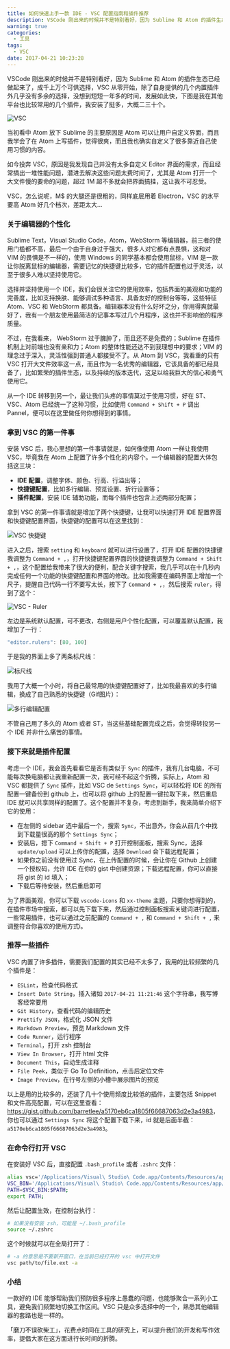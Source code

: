 ```yaml
---
title: 如何快速上手一款 IDE - VSC 配置指南和插件推荐
description: VSCode 刚出来的时候并不是特别看好，因为 Sublime 和 Atom 的插件生态已经做起来了，成千上万个可供选择，VSC 从零开始，除了自身提供的几个内置插件外几乎没有多余的选择，没想到短短一年多的时间，发展如此快。
warning: true
categories:
  - 工具
tags:
  - VSC
date: 2017-04-21 10:23:28
---
```



VSCode 刚出来的时候并不是特别看好，因为 Sublime 和 Atom 的插件生态已经做起来了，成千上万个可供选择，VSC 从零开始，除了自身提供的几个内置插件外几乎没有多余的选择，没想到短短一年多的时间，发展如此快，下图是我在其他平台也比较常用的几个插件，我安装了挺多，大概二三十个。

![VSC](http://ww3.sinaimg.cn/large/006tKfTcgy1feu3asuhi8j31400p0jxr.jpg)

<!--more-->

当初看中 Atom 放下 Sublime 的主要原因是 Atom 可以让用户自定义界面，而且我学会了在 Atom 上写插件，觉得很爽，而且我也确实自定义了很多靠近自己使用习惯的内容。

如今投奔 VSC，原因是我发现自己并没有太多自定义 Editor 界面的需求，而且经常搞出一堆性能问题，潜进去解决这些问题太费时间了，尤其是 Atom 打开一个大文件慢的要命的问题，超过 1M 超不多就会把界面搞挂，这让我不可忍受。

VSC，怎么说呢，M$ 的大腿还是很粗的，同样底层用着 Electron，VSC 的水平要高 Atom 好几个档次，差距太大...

### 关于编辑器的个性化

Sublime Text，Visual Studio Code，Atom，WebStorm 等编辑器，前三者的使用门槛都不高，最后一个由于自身过于强大，很多人对它都有点畏惧，这和对 VIM 的畏惧是不一样的，使用 Windows 的同学基本都会使用鼠标，VIM 是一款让你脱离鼠标的编辑器，需要记忆的快捷键比较多，它的插件配置也过于灵活，以至于很多人难以坚持使用它。

选择并坚持使用一个 IDE，我们会很关注它的使用效率，包括界面的美观和功能的完善度，比如支持换肤、能够调试多种语言、具备友好的控制台等等，这些特征 Atom、VSC 和 WebStorm 都具备。编辑器本没有什么好坏之分，你用得爽就最好了，我有一个朋友使用最简洁的记事本写过几个月程序，这也并不影响他的程序质量。

不过，在我看来， WebStorm 过于臃肿了，而且还不是免费的；Sublime 在插件机制上对前端也没有亲和力；Atom 的整体性能还达不到我理想中的要求；VIM 的理念过于深入，灵活性强到普通人都接受不了。从 Atom 到 VSC，我看重的只有 VSC 打开大文件效率这一点，而且作为一名优秀的编辑器，它该具备的都已经具备了，比如繁荣的插件生态，以及持续的版本迭代，这足以给我巨大的信心和勇气使用它。

从一个 IDE 转移到另一个，最让我们头疼的事情莫过于使用习惯，好在 ST、VSC、Atom 已经统一了这种习惯，比如使用 `Command + Shift + P` 调出 Pannel，便可以在这里做任何你想得到的事情。

### 拿到 VSC 的第一件事

安装 VSC 后，我心里想的第一件事请就是，如何像使用 Atom 一样让我使用 VSC，毕竟我在 Atom 上配置了许多个性化的内容个。一个编辑器的配置大体包括这三块：

- **IDE 配置**，调整字体、颜色、行高、行溢出等；
- **快捷键配置**，比如多行编辑、预览设置、折行设置等；
- **插件配置**，安装 IDE 辅助功能，而每个插件也包含上述两部分配置；

拿到 VSC 的第一件事请就是增加了两个快捷键，让我可以快速打开 IDE 配置界面和快捷键配置界面，快捷键的配置可以在这里找到：

![VSC 快捷键](http://ww2.sinaimg.cn/large/006tKfTcgy1feu3zq0epwj30dg07bdgr.jpg)

进入之后，搜索 `setting` 和 `keyboard` 就可以进行设置了，打开 IDE 配置的快捷键我调整为 `Command + ,`，打开快捷键配置界面的快捷键我调整为 `Command + Shift + ,`，这个配置给我带来了很大的便利，配合关键字搜索，我几乎可以在十几秒内完成任何一个功能的快捷键配置和界面的修改。比如我需要在编码界面上增加一个尺子，提醒自己代码一行不要写太长，按下了 `Command + ,`，然后搜索 `ruler`，得到了这个：

![VSC - Ruler](http://ww3.sinaimg.cn/large/006tKfTcgy1feu45ds8j5j31400p0q8r.jpg)

左边是系统默认配置，可不更改，右侧是用户个性化配置，可以覆盖默认配置，我增加了一行：

```javascript
"editor.rulers": [80, 100]
```

于是我的界面上多了两条标尺线：

![标尺线](http://ww2.sinaimg.cn/large/006tKfTcgy1feu46u3rfzj31400p0dmy.jpg)

我用了大概一个小时，将自己最常用的快捷键配置好了，比如我最喜欢的多行编辑，换成了自己熟悉的快捷键（Gif图片）：

![多行编辑配置](http://ww3.sinaimg.cn/large/006tKfTcgy1feu6aa5k7lg30jv08hti7.gif)

不管自己用了多久的 Atom 或者 ST，当这些基础配置完成之后，会觉得转投另一个 IDE 并非什么痛苦的事情。

### 接下来就是插件配置

考虑一个 IDE，我会首先看看它是否有类似于 `Sync` 的插件，我有几台电脑，不可能每次换电脑都让我重新配置一次，我可经不起这个折腾，实际上，Atom 和 VSC 都提供了 `Sync` 插件，比如 VSC de  `Settings Sync`，可以轻松将 IDE 的所有配置一键备份到 github 上，也可以将 github 上的配置一键拉取下来，然后重启 IDE 就可以共享同样的配置了。这个配置并不复杂，考虑到新手，我来简单介绍下它的使用：

- 在左侧的 sidebar 选中最后一个，搜索 `Sync`，不出意外，你会从前几个中找到下载量很高的那个 `Settings Sync`；
- 安装后，摁下 `Command + Shift + P` 打开控制面板，搜索 Sync，选择 `update/upload` 可以上传你的配置，选择 `Download` 会下载远程配置；
- 如果你之前没有使用过 Sync，在上传配置的时候，会让你在 Github 上创建一个授权码，允许 IDE 在你的 gist 中创建资源；下载远程配置，你可以直接将 gist 的 id 填入；
- 下载后等待安装，然后重启即可

为了界面美观，你可以下载 `vscode-icons` 和 `xx-theme` 主题，只要你想得到的，在插件市场中搜索，都可以先下载下来，然后通过控制面板搜索关键词进行配置，一些常用插件，也可以通过之前配置的 `Command + ,` 和 `Command + Shift + ,` 来调整符合你喜欢的使用方式i。


### 推荐一些插件

VSC 内置了许多插件，需要我们配置的其实已经不太多了，我用的比较频繁的几个插件是：

- `ESLint`，检查代码格式
- `Insert Date String`，插入诸如 `2017-04-21 11:21:46` 这个字符串，我写博客经常要用
- `Git History`，查看代码的编辑历史
- `Prettify JSON`，格式化 JSON 文件
- `Markdown Preview`，预览 Markdown 文件
- `Code Runner`，运行程序
- `Terminal`，打开 zsh 控制台
- `View In Browser`，打开 html 文件
- `Document This`，自动生成注释
- `File Peek`，类似于 Go To Definition，点击后定位文件
- `Image Preview`，在行号左侧的小槽中展示图片的预览

以上是用的比较多的，还装了几十个使用频度比较低的插件，主要包括 Snippet 和文件高亮配置，可以在这里查看：<https://gist.github.com/barretlee/a5170eb6ca1805f66687063d2e3a4983>，你也可以通过 `Settings Sync` 将这个配置下载下来，id 就是后面半截：`a5170eb6ca1805f66687063d2e3a4983`。

### 在命令行打开 VSC

在安装好 VSC 后，直接配置 `.bash_profile` 或者 `.zshrc` 文件：

```bash
alias vsc='/Applications/Visual\ Studio\ Code.app/Contents/Resources/app/bin/code';
VSC_BIN='/Applications/Visual\ Studio\ Code.app/Contents/Resources/app/bin';
PATH=$VSC_BIN:$PATH;
export PATH;
```

然后让配置生效，在控制台执行：

```bash
# 如果没有安装 zsh，可能是 ~/.bash_profile
source ~/.zshrc 
```

这个时候就可以在全局打开了：

```bash
# -a 的意思是不要新开窗口，在当前已经打开的 vsc 中打开文件
vsc path/to/file.ext -a 
```
### 小结

一款好的 IDE 能够帮助我们预防很多程序上愚蠢的问题，也能够聚合一系列小工具，避免我们频繁地切换工作区间。VSC 只是众多选择中的一个，熟悉其他编辑器的套路也是一样的。

「磨刀不误砍柴工」，花费点时间在工具的研究上，可以提升我们的开发和写作效率，提倡大家在这方面进行长时间的折腾。